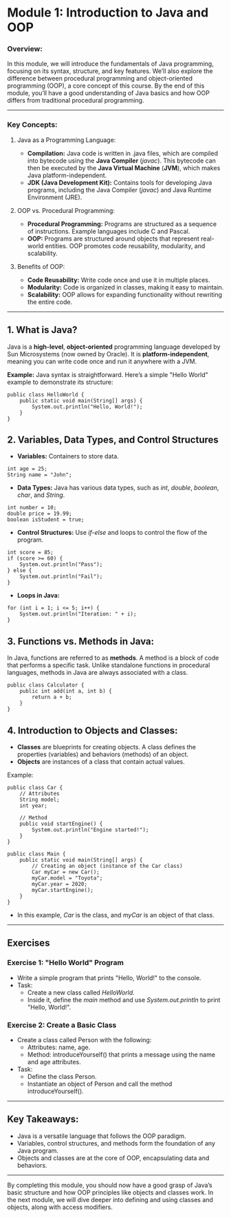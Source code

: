 # Module 1: Introduction to Java and OOP

### Overview:

In this module, we will introduce the fundamentals of Java programming, focusing on its syntax, structure, and key features. We’ll also explore the difference between procedural programming and object-oriented programming (OOP), a core concept of this course. By the end of this module, you’ll have a good understanding of Java basics and how OOP differs from traditional procedural programming.

---

### Key Concepts:

1. Java as a Programming Language:

    - **Compilation:** Java code is written in .java files, which are compiled into bytecode using the **Java Compiler** (*javac*). This bytecode can then be executed by the **Java Virtual Machine** (**JVM**), which makes Java platform-independent.
    - **JDK (Java Development Kit):** Contains tools for developing Java programs, including the Java Compiler (*javac*) and Java Runtime Environment (JRE).

2. OOP vs. Procedural Programming:

    - **Procedural Programming:** Programs are structured as a sequence of instructions. Example languages include C and Pascal.
    - **OOP:** Programs are structured around objects that represent real-world entities. OOP promotes code reusability, modularity, and scalability.

3. Benefits of OOP:

    - **Code Reusability:** Write code once and use it in multiple places.
    - **Modularity:** Code is organized in classes, making it easy to maintain.
    - **Scalability:** OOP allows for expanding functionality without rewriting the entire code.

---

## 1. What is Java?

Java is a **high-level**, **object-oriented** programming language developed by Sun Microsystems (now owned by Oracle). It is **platform-independent**, meaning you can write code once and run it anywhere with a JVM.

**Example:** Java syntax is straightforward. Here’s a simple "Hello World" example to demonstrate its structure:

```
public class HelloWorld {
    public static void main(String[] args) {
        System.out.println("Hello, World!");
    }
}

```

## 2. Variables, Data Types, and Control Structures

- **Variables:** Containers to store data.
```
int age = 25;
String name = "John";
```

- **Data Types:** Java has various data types, such as *int*, *double*, *boolean*, *char*, and *String*.
```
int number = 10;
double price = 19.99;
boolean isStudent = true;
```
- **Control Structures:** Use *if-else* and loops to control the flow of the program.
```
int score = 85;
if (score >= 60) {
    System.out.println("Pass");
} else {
    System.out.println("Fail");
}
```
- **Loops in Java:**
```
for (int i = 1; i <= 5; i++) {
    System.out.println("Iteration: " + i);
}
```

## 3. Functions vs. Methods in Java:

In Java, functions are referred to as **methods**. A method is a block of code that performs a specific task. Unlike standalone functions in procedural languages, methods in Java are always associated with a class.

```
public class Calculator {
    public int add(int a, int b) {
        return a + b;
    }
}
```

## 4. Introduction to Objects and Classes:

- **Classes** are blueprints for creating objects. A class defines the properties (variables) and behaviors (methods) of an object.
- **Objects** are instances of a class that contain actual values.

Example:
```
public class Car {
    // Attributes
    String model;
    int year;

    // Method
    public void startEngine() {
        System.out.println("Engine started!");
    }
}

public class Main {
    public static void main(String[] args) {
        // Creating an object (instance of the Car class)
        Car myCar = new Car();
        myCar.model = "Toyota";
        myCar.year = 2020;
        myCar.startEngine();
    }
}
```

- In this example, *Car* is the class, and *myCar* is an object of that class.

---

## Exercises

### Exercise 1: "Hello World" Program

- Write a simple program that prints "Hello, World!" to the console.
- Task:
    - Create a new class called *HelloWorld*.
    - Inside it, define the *main* method and use *System.out.println* to print "Hello, World!".


### Exercise 2: Create a Basic Class

- Create a class called Person with the following:
    - Attributes: name, age.
    - Method: introduceYourself() that prints a message using the name and age attributes.
- Task:
    - Define the class Person.
    - Instantiate an object of Person and call the method introduceYourself().

---

## Key Takeaways:

- Java is a versatile language that follows the OOP paradigm.
- Variables, control structures, and methods form the foundation of any Java program.
- Objects and classes are at the core of OOP, encapsulating data and behaviors.

---

By completing this module, you should now have a good grasp of Java’s basic structure and how OOP principles like objects and classes work. In the next module, we will dive deeper into defining and using classes and objects, along with access modifiers.